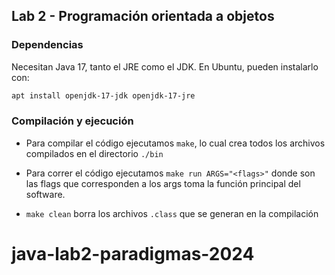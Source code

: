 ## Lab 2 - Programación orientada a objetos

### Dependencias

Necesitan Java 17, tanto el JRE como el JDK. En Ubuntu, pueden instalarlo con:

```bash
apt install openjdk-17-jdk openjdk-17-jre
```

### Compilación y ejecución

- Para compilar el código ejecutamos `make`, lo cual crea todos los archivos compilados en el directorio `./bin`

- Para correr el código ejecutamos `make run ARGS="<flags>"` donde <flags> son las flags que corresponden a los args toma la función principal del software.

- `make clean` borra los archivos `.class` que se generan en la compilación

# java-lab2-paradigmas-2024
